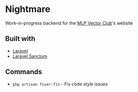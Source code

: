 # Nightmare

Work-in-progress backend for the [MLP Vector Club](https://github.com/MLP-VectorClub)'s website 

## Built with

 - [Laravel](https://laravel.com)
 - [Laravel Sanctum](https://github.com/laravel/sanctum)

## Commands

 - `php artisan fixer:fix` - Fix code style issues 
